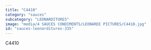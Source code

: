 ```yaml
---
title: "C4410"
category: "sauces"
subcategory: "LEONARDITURES"
image: "media/4 SAUCES CONDIMENTS/LEONARDI PICTURES/C4410.jpg"
id: "sauces-leonarditures-335"
---
```


C4410
